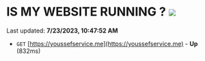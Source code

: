 # IS MY WEBSITE RUNNING ? [![](https://img.shields.io/static/v1?label=Sponsor&message=%E2%9D%A4&logo=GitHub&color=%23fe8e86)](https://github.com/sponsors/<username>)

Last updated: **7/23/2023, 10:47:52 AM**

- `GET` [https://youssefservice.me](https://youssefservice.me) - **Up** (832ms)
